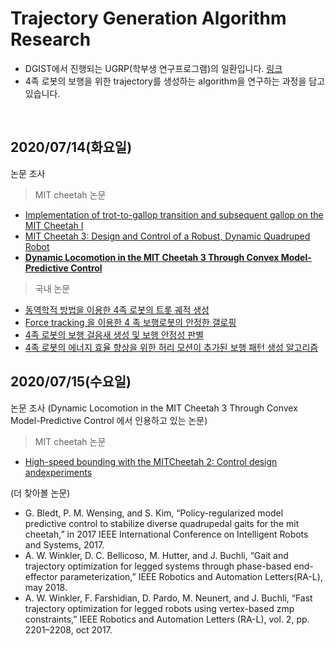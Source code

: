 # Trajectory Generation Algorithm Research
* DGIST에서 진행되는 UGRP(학부생 연구프로그램)의 일환입니다. [링크](http://course.dgist.ac.kr/index.php/(%ED%99%95%EC%9E%A5%EB%90%9C_%EC%82%B6)_DGIST_%EC%BA%A0%ED%8D%BC%EC%8A%A4_%EC%83%9D%ED%99%9C_%EC%95%88%EC%A0%84%EC%9D%84_%EC%9C%84%ED%95%9C_4%EC%A1%B1_%EB%B3%B4%ED%96%89%EB%A1%9C%EB%B4%87_%EA%B0%9C%EB%B0%9C)
* 4족 로봇의 보행을 위한 trajectory를 생성하는 algorithm을 연구하는 과정을 담고있습니다.
<br>

## 2020/07/14(화요일)
논문 조사
> MIT cheetah 논문
* [Implementation of trot-to-gallop transition and subsequent gallop on the MIT Cheetah I](https://journals.sagepub.com/doi/full/10.1177/0278364916640102)
* [MIT Cheetah 3: Design and Control of a Robust, Dynamic Quadruped Robot](https://ieeexplore.ieee.org/document/8593885)
* [**Dynamic Locomotion in the MIT Cheetah 3 Through Convex Model-Predictive Control**](https://ieeexplore.ieee.org/document/8594448)
> 국내 논문
* [동역학적 방법을 이용한 4족 로봇의 트롯 궤적 생성](http://www.dbpia.co.kr/journal/articleDetail?nodeId=NODE02365854)
* [Force tracking 을 이용한 4 족 보행로봇의 안정한 갤로핑](http://www.dbpia.co.kr/journal/articleDetail?nodeId=NODE01551853)
* [4족 로봇의 보행 걸음새 생성 및 보행 안정성 판별](http://www.dbpia.co.kr/journal/articleDetail?nodeId=NODE00842993)
* [4족 로봇의 에너지 효율 향상을 위한 허리 모션이 추가된 보행 패턴 생성 알고리즘](http://www.dbpia.co.kr/journal/articleDetail?nodeId=NODE08000345)

## 2020/07/15(수요일)
논문 조사 (Dynamic Locomotion in the MIT Cheetah 3 Through Convex Model-Predictive Control 에서 인용하고 있는 논문)
> MIT cheetah 논문
* [High-speed bounding with the MITCheetah 2: Control design andexperiments](https://journals.sagepub.com/doi/full/10.1177/0278364917694244) <br>

(더 찾아볼 논문)  <br>
* G. Bledt, P. M. Wensing, and S. Kim, “Policy-regularized model predictive control to stabilize diverse quadrupedal gaits for the mit cheetah,” in 2017 IEEE International Conference on Intelligent Robots and Systems, 2017.
* A. W. Winkler, D. C. Bellicoso, M. Hutter, and J. Buchli, “Gait and trajectory optimization for legged systems through phase-based end-effector parameterization,” IEEE Robotics and Automation Letters(RA-L), may 2018.
* A. W. Winkler, F. Farshidian, D. Pardo, M. Neunert, and J. Buchli, “Fast trajectory optimization for legged robots using vertex-based zmp constraints,” IEEE Robotics and Automation Letters (RA-L), vol. 2, pp. 2201–2208, oct 2017.
